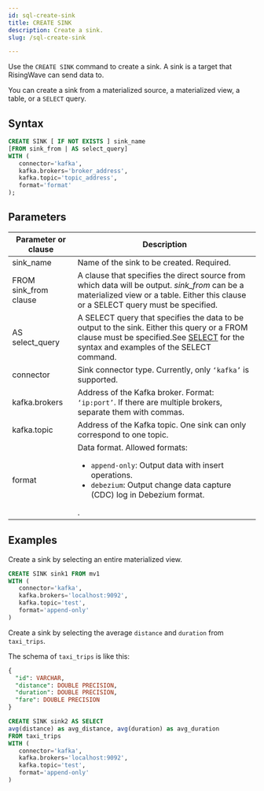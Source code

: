 ```yaml
---
id: sql-create-sink
title: CREATE SINK
description: Create a sink.
slug: /sql-create-sink

---
```


Use the `CREATE SINK` command to create a sink. A sink is a target that RisingWave can send data to. 

You can create a sink from a materialized source, a materialized view, a table, or a `SELECT` query.


## Syntax

```sql
CREATE SINK [ IF NOT EXISTS ] sink_name
[FROM sink_from | AS select_query]
WITH (
   connector='kafka',
   kafka.brokers='broker_address',
   kafka.topic='topic_address',
   format='format'
);
```

## Parameters


|Parameter or clause| Description|
|---|---|
|sink_name| Name of the sink to be created. Required.|
|FROM sink_from clause| A clause that specifies the direct source from which data will be output. *sink_from* can be a materialized view or a table. Either this clause or a SELECT query must be specified.|
|AS select_query| A SELECT query that specifies the data to be output to the sink. Either this query or a FROM clause must be specified.See [SELECT](../commands/sql-select.md) for the syntax and examples of the SELECT command.|
|connector| Sink connector type. Currently, only `‘kafka’` is supported.|
|kafka.brokers|Address of the Kafka broker. Format: `‘ip:port’`. If there are multiple brokers, separate them with commas. |
|kafka.topic|Address of the Kafka topic. One sink can only correspond to one topic.|
|format	| Data format. Allowed formats:<ul><li> `append-only`: Output data with insert operations.</li><li> `debezium`: Output change data capture (CDC) log in Debezium format.</li></ul>.|

## Examples

Create a sink by selecting an entire materialized view.
```sql
CREATE SINK sink1 FROM mv1 
WITH (
   connector='kafka',
   kafka.brokers='localhost:9092',
   kafka.topic='test',
   format='append-only'
)
```

Create a sink by selecting the average `distance` and `duration` from `taxi_trips`.

The schema of `taxi_trips` is like this:
```sql
{
  "id": VARCHAR,
  "distance": DOUBLE PRECISION,
  "duration": DOUBLE PRECISION,
  "fare": DOUBLE PRECISION
}
```

```sql
CREATE SINK sink2 AS SELECT 
avg(distance) as avg_distance, avg(duration) as avg_duration 
FROM taxi_trips
WITH (
   connector='kafka',
   kafka.brokers='localhost:9092',
   kafka.topic='test',
   format='append-only'
)

```